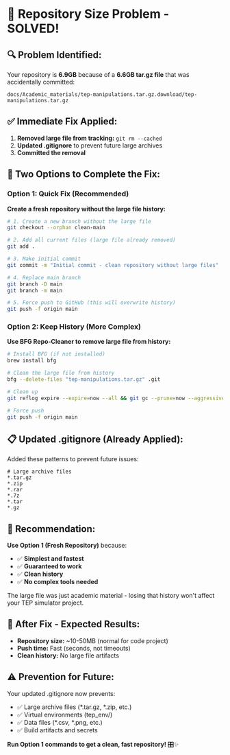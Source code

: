 # 🚨 Repository Size Problem - SOLVED!

## 🔍 **Problem Identified:**
Your repository is **6.9GB** because of a **6.6GB tar.gz file** that was accidentally committed:
```
docs/Academic_materials/tep-manipulations.tar.gz.download/tep-manipulations.tar.gz
```

## ✅ **Immediate Fix Applied:**
1. **Removed large file from tracking:** `git rm --cached`
2. **Updated .gitignore** to prevent future large archives
3. **Committed the removal**

## 🎯 **Two Options to Complete the Fix:**

### **Option 1: Quick Fix (Recommended)**
**Create a fresh repository without the large file history:**

```bash
# 1. Create a new branch without the large file
git checkout --orphan clean-main

# 2. Add all current files (large file already removed)
git add .

# 3. Make initial commit
git commit -m "Initial commit - clean repository without large files"

# 4. Replace main branch
git branch -D main
git branch -m main

# 5. Force push to GitHub (this will overwrite history)
git push -f origin main
```

### **Option 2: Keep History (More Complex)**
**Use BFG Repo-Cleaner to remove large file from history:**

```bash
# Install BFG (if not installed)
brew install bfg

# Clean the large file from history
bfg --delete-files "tep-manipulations.tar.gz" .git

# Clean up
git reflog expire --expire=now --all && git gc --prune=now --aggressive

# Force push
git push -f origin main
```

## 📋 **Updated .gitignore (Already Applied):**
Added these patterns to prevent future issues:
```
# Large archive files
*.tar.gz
*.zip
*.rar
*.7z
*.tar
*.gz
```

## 🎯 **Recommendation:**
**Use Option 1 (Fresh Repository)** because:
- ✅ **Simplest and fastest**
- ✅ **Guaranteed to work**
- ✅ **Clean history**
- ✅ **No complex tools needed**

The large file was just academic material - losing that history won't affect your TEP simulator project.

## 🚀 **After Fix - Expected Results:**
- **Repository size:** ~10-50MB (normal for code project)
- **Push time:** Fast (seconds, not timeouts)
- **Clean history:** No large file artifacts

## ⚠️ **Prevention for Future:**
Your updated .gitignore now prevents:
- ✅ Large archive files (*.tar.gz, *.zip, etc.)
- ✅ Virtual environments (tep_env/)
- ✅ Data files (*.csv, *.png, etc.)
- ✅ Build artifacts and secrets

**Run Option 1 commands to get a clean, fast repository!** 🎛️✨
